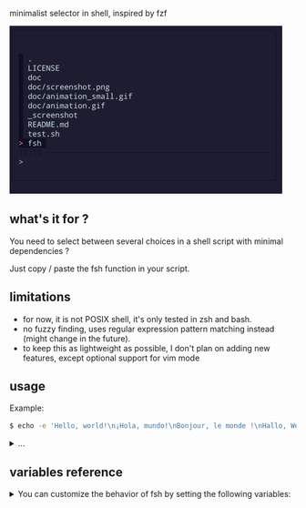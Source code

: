 minimalist selector in shell, inspired by fzf

[![screenshot](doc/animation_small.gif)](doc/animation.gif)

## what's it for ?

You need to select between several choices in a shell script with minimal dependencies ?

Just copy / paste the fsh function in your script.

## limitations

- for now, it is not POSIX shell, it's only tested in zsh and bash.
- no fuzzy finding, uses regular expression pattern matching instead (might change in the future).
- to keep this as lightweight as possible, I don't plan on adding new features, except optional support for vim mode 

## usage

Example:

```bash
$ echo -e 'Hello, world!\n¡Hola, mundo!\nBonjour, le monde !\nHallo, Welt!' | ./fsh
```

<details>
<summary>
...
</summary>


```
Hello, world!
¡Hola, mundo!
Bonjour, le monde !
Hallo, Welt!

> 
```

type your text

```
Hallo, Welt!

> hall
```

Press enter

```
Hallo, Welt!
```

</details>


## variables reference

<details>
<summary>You can customize the behavior of fsh by setting the following variables:</summary>

 | Variable | Description | Default value |
 | -------- | ----------- | ------------- |
 | FSH_SELECTOR_COLOR | the color line currently highlighted | 40 |
 | FSH_FRAME_COLOR | the color of the frame | 30 |
 | FSH_PROMPT_COLOR | the color used for the prompt | 34 |
 | FSH_SELECT_COLOR | the color of the sign before the line currently selected  | 31 |
 | FSH_TEST_INPUT | the simulated user input given as a string, one character at a time. if set the script will not read from stdin | "" |
 | FSH_HEADER | a name to display beofre the prompt to give context on what is expected | "" |
 | FSH_VIM_MODE | (not implemented) set this variable to support vim normal mode | "" |
 | FSH_SCREENSHOT | if this variable is set, will write a screenshot of the terminal at each iteration and generate an animation at the end | "" |

</details>
